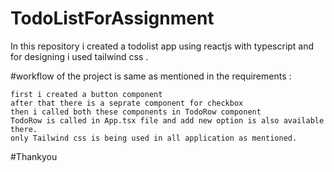 # TodoListForAssignment
In this repository i created a todolist app using reactjs with typescript and for designing i used tailwind css .

#workflow of the project is same as mentioned in the requirements :

    first i created a button component
    after that there is a seprate component for checkbox
    then i called both these components in TodoRow component
    TodoRow is called in App.tsx file and add new option is also available there.
    only Tailwind css is being used in all application as mentioned.

#Thankyou

